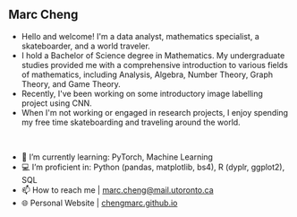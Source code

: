 Marc Cheng
- 
- Hello and welcome! I'm a data analyst, mathematics specialist, a skateboarder, and a world traveler.
- I hold a Bachelor of Science degree in Mathematics. My undergraduate studies provided me with a comprehensive introduction to various fields of mathematics, including Analysis, Algebra, Number Theory, Graph Theory, and Game Theory.
- Recently, I've been working on some introductory image labelling project using CNN.
- When I'm not working or engaged in research projects, I enjoy spending my free time skateboarding and traveling around the world.
<br />

- 🌱 I’m currently learning: PyTorch, Machine Learning
- 💻 I’m proficient in: Python (pandas, matplotlib, bs4), R (dyplr, ggplot2), SQL
- 📫 How to reach me | marc.cheng@mail.utoronto.ca
- 🌐 Personal Website | [chengmarc.github.io](https://chengmarc.github.io)
<!---
chengmarc/chengmarc is a ✨ special ✨ repository because its `README.md` (this file) appears on your GitHub profile.
You can click the Preview link to take a look at your changes.
--->
